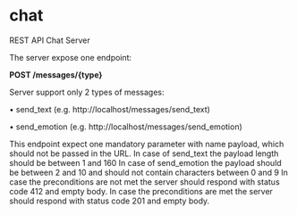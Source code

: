# chat
REST API Chat Server

<p>The server expose one endpoint: </p>
<b>POST /messages/{type} </b>

<p>Server support only 2 types of messages:</p>

<p>•  send_text (e.g. http://localhost/messages/send_text) </p>
<p>•  send_emotion (e.g. http://localhost/messages/send_emotion) </p>
<p>This endpoint expect one mandatory parameter with name payload, which should not be passed in the URL. In case of send_text the payload length should be between 1 and 160 In case of send_emotion the payload should be between 2 and 10 and should not contain characters between 0 and 9    In case the preconditions are not met the server should respond with status code 412 and empty body. In case the preconditions are met the server should respond with status code 201 and empty body.   